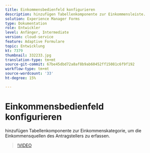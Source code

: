 ```yaml
---
title: Einkommensbedienfeld konfigurieren
description: hinzufügen Tabellenkomponente zur Einkommensleiste.
solution: Experience Manager Forms
type: Dokumentation
role: Entwickler
level: Anfänger, Intermediate
version: cloud-service
feature: Adaptive Formulare
topic: Entwicklung
kt: 7379
thumbnail: 332233.jpg
translation-type: tm+mt
source-git-commit: 67be45dbd72a8af8b9ab60452ff15081c6f9f192
workflow-type: tm+mt
source-wordcount: '33'
ht-degree: 15%

---
```



# Einkommensbedienfeld konfigurieren

hinzufügen Tabellenkomponente zur Einkommenskategorie, um die Einkommensquellen des Antragstellers zu erfassen.

>[!VIDEO](https://video.tv.adobe.com/v/332233?quality=12&learn=on)

